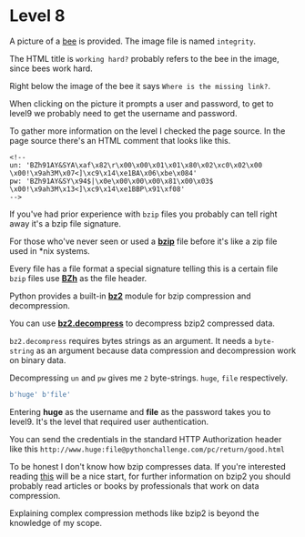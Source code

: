 # Level 8

A picture of a [bee](/8/integrity.jpg) is provided. The image file is named `integrity`. 


The HTML title is `working hard?` probably refers to the bee in the image, since bees work hard. 


Right below the image of the bee it says `Where is the missing link?`.


When clicking on the picture it prompts a user and password, to get to level9 we probably need to get the username and password.


To gather more information on the level I checked the page source. In the page source there's an HTML comment that looks like this.


```
<!--
un: 'BZh91AY&SYA\xaf\x82\r\x00\x00\x01\x01\x80\x02\xc0\x02\x00 \x00!\x9ah3M\x07<]\xc9\x14\xe1BA\x06\xbe\x084'
pw: 'BZh91AY&SY\x94$|\x0e\x00\x00\x00\x81\x00\x03$ \x00!\x9ah3M\x13<]\xc9\x14\xe1BBP\x91\xf08'
-->
```


If you've had prior experience with `bzip` files you probably can tell right away it's a bzip file signature. 


For those who've never seen or used a **[bzip](https://en.wikipedia.org/wiki/Bzip2)** file before it's like a zip file used in *nix systems.


Every file has a file format a special signature telling this is a certain file `bzip` files use **[BZh](https://en.wikipedia.org/wiki/Bzip2#File_format)** as the file header.


Python provides a built-in **[bz2](https://docs.python.org/3/library/bz2.html)** module for bzip compression and decompression. 


You can use **[bz2.decompress](https://docs.python.org/3/library/bz2.html#bz2.decompress)** to decompress bzip2 compressed data.


`bz2.decompress` requires bytes strings as an argument. It needs a `byte-string` as an argument because data compression and decompression work on binary data.


Decompressing `un` and `pw` gives me `2` byte-strings. `huge`, `file` respectively.


```python
b'huge' b'file'
```

Entering **huge** as the username and **file** as the password takes you to level9. It's the level that required user authentication.


You can send the credentials in the standard HTTP Authorization header like this `http://www.huge:file@pythonchallenge.com/pc/return/good.html`


To be honest I don't know how bzip compresses data. If you're interested reading [this](https://www.quora.com/What-is-a-Bzip2-process-How-is-it-performed) will be a nice start, for further information on bzip2 you should probably read articles or books by professionals that work on data compression. 


Explaining complex compression methods like bzip2 is beyond the knowledge of my scope.